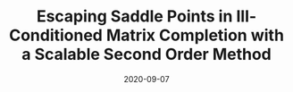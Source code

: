 ---
title: Escaping Saddle Points in Ill-Conditioned Matrix Completion with a Scalable Second Order Method
publication_types:
  - "1"
authors:
  - Christian Kümmerle
  - Claudio M. Verdun
publication: "Workshop on \"Beyond first-order methods in ML systems\" at the 37th International Conference on Machine Learning, Vienna, Austria"
draft: false
featured: false
image:
  filename: featured
  focal_point: Smart
  preview_only: false
date: 2020-09-07
---